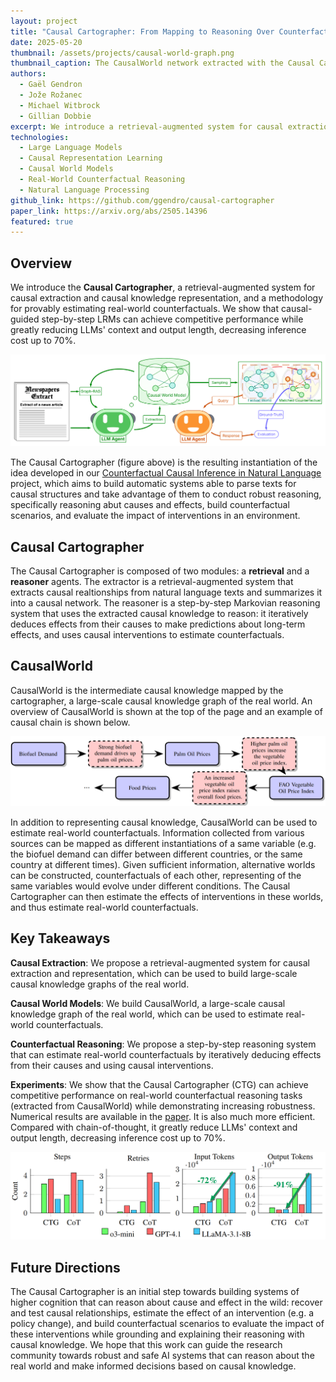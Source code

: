```yaml
---
layout: project
title: "Causal Cartographer: From Mapping to Reasoning Over Counterfactual Worlds"
date: 2025-05-20
thumbnail: /assets/projects/causal-world-graph.png
thumbnail_caption: The CausalWorld network extracted with the Causal Cartographer.
authors:
  - Gaël Gendron
  - Jože Rožanec
  - Michael Witbrock
  - Gillian Dobbie
excerpt: We introduce a retrieval-augmented system for causal extraction and representating causal knowledge, and a methodology for provably estimating real-world counterfactuals. We show that causal-guided step-by-step LRMs can achieve competitive performance while greatly reducing LLMs' context and output length, decreasing inference cost up to 70%.
technologies:
  - Large Language Models
  - Causal Representation Learning
  - Causal World Models
  - Real-World Counterfactual Reasoning
  - Natural Language Processing
github_link: https://github.com/ggendro/causal-cartographer
paper_link: https://arxiv.org/abs/2505.14396
featured: true
---
```


## Overview

We introduce the **Causal Cartographer**, a retrieval-augmented system for causal extraction and causal knowledge representation, and a methodology for provably estimating real-world counterfactuals. We show that causal-guided step-by-step LRMs can achieve competitive performance while greatly reducing LLMs' context and output length, decreasing inference cost up to 70%.

![The Causal Cartographer architecture diagram](/assets/projects/causal-cartographer.png)

The Causal Cartographer (figure above) is the resulting instantiation of the idea developed in our [Counterfactual Causal Inference in Natural Language](/projects/counterfactual-inference) project, which aims to build automatic systems able to parse texts for causal structures and take advantage of them to conduct robust reasoning, specifically reasoning abut causes and effects, build counterfactual scenarios, and evaluate the impact of interventions in an environment.

## Causal Cartographer

The Causal Cartographer is composed of two modules: a **retrieval** and a **reasoner** agents. The extractor is a retrieval-augmented system that extracts causal realtionships from natural language texts and summarizes it into a causal network. The reasoner is a step-by-step Markovian reasoning system that uses the extracted causal knowledge to reason: it iteratively deduces effects from their causes to make predictions about long-term effects, and uses causal interventions to estimate counterfactuals.

## CausalWorld

CausalWorld is the intermediate causal knowledge mapped by the cartographer, a large-scale causal knowledge graph of the real world. An overview of CausalWorld is shown at the top of the page and an example of causal chain is shown below.

![example of causal chains mapped in CausalWorld, information related to variable instantiation is omitted.](/assets/projects/causalworld-example.png)

In addition to representing causal knowledge, CausalWorld can be used to estimate real-world counterfactuals. Information collected from various sources can be mapped as different instantiations of a same variable (e.g. the biofuel demand can differ between different countries, or the same country at different times). Given sufficient information, alternative worlds can be constructed, counterfactuals of each other, representing of the same variables would evolve under different conditions. The Causal Cartographer can then estimate the effects of interventions in these worlds, and thus estimate real-world counterfactuals.

## Key Takeaways

**Causal Extraction**: We propose a retrieval-augmented system for causal extraction and representation, which can be used to build large-scale causal knowledge graphs of the real world.

**Causal World Models**: We build CausalWorld, a large-scale causal knowledge graph of the real world, which can be used to estimate real-world counterfactuals.

**Counterfactual Reasoning**: We propose a step-by-step reasoning system that can estimate real-world counterfactuals by iteratively deducing effects from their causes and using causal interventions.

**Experiments**: We show that the Causal Cartographer (CTG) can achieve competitive performance on real-world counterfactual reasoning tasks (extracted from CausalWorld) while demonstrating increasing robustness. Numerical results are available in the [paper](https://arxiv.org/abs/2505.14396). It is also much more efficient. Compared with chain-of-thought, it greatly reduce LLMs' context and output length, decreasing inference cost up to 70%.

![Causal Cartographer efficiency.](/assets/projects/ctg-efficiency.png)

## Future Directions

The Causal Cartographer is an initial step towards building systems of higher cognition that can reason about cause and effect in the wild: recover and test causal relationships, estimate the effect of an intervention (e.g. a policy change), and build counterfactual scenarios to evaluate the impact of these interventions while grounding and explaining their reasoning with causal knowledge. We hope that this work can guide the research community towards robust and safe AI systems that can reason about the real world and make informed decisions based on causal knowledge.